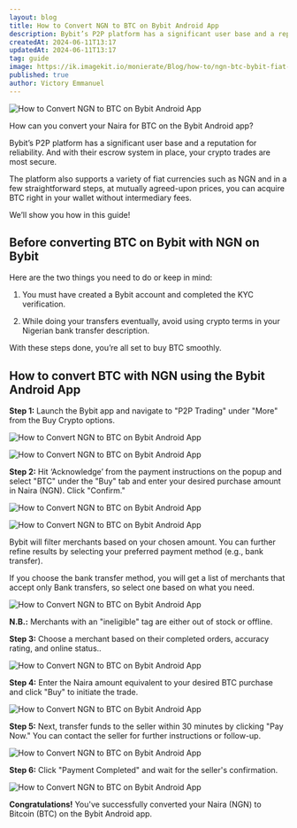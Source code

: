 ```yaml
---
layout: blog
title: How to Convert NGN to BTC on Bybit Android App
description: Bybit’s P2P platform has a significant user base and a reputation for reliability. And with their escrow system in place, your crypto trades are most secure.
createdAt: 2024-06-11T13:17
updatedAt: 2024-06-11T13:17
tag: guide
image: https://ik.imagekit.io/monierate/Blog/how-to/ngn-btc-bybit-fiat-amount.png?updatedAt=1717460339888
published: true
author: Victory Emmanuel
---
```

![How to Convert NGN to BTC on Bybit Android App](https://ik.imagekit.io/monierate/Blog/how-to/ngn-btc-bybit-fiat-amount.png?updatedAt=1717460339888)



How can you convert your Naira for BTC on the Bybit Android app?



Bybit’s P2P platform has a significant user base and a reputation for reliability. And with their escrow system in place, your crypto trades are most secure.



The platform also supports a variety of fiat currencies such as NGN and in a few straightforward steps, at mutually agreed-upon prices, you can acquire BTC right in your wallet without intermediary fees.



We’ll show you how in this guide!



## Before converting BTC on Bybit with NGN on Bybit



Here are the two things you need to do or keep in mind:



1.  You must have created a Bybit account and completed the KYC verification.

    

2.  While doing your transfers eventually, avoid using crypto terms in your Nigerian bank transfer description.



With these steps done, you’re all set to buy BTC smoothly.





## How to convert BTC with NGN using the Bybit Android App

**Step 1:** Launch the Bybit app and navigate to "P2P Trading" under "More" from the Buy Crypto options.



![How to Convert NGN to BTC on Bybit Android App](https://ik.imagekit.io/monierate/Blog/how-to/ngn-btc-bybit-home.png?updatedAt=1717460340659)



![How to Convert NGN to BTC on Bybit Android App](https://ik.imagekit.io/monierate/Blog/how-to/ngn-btc-bybit-p2p.png?updatedAt=1717460340416)



**Step 2:** Hit ‘Acknowledge’ from the payment instructions on the popup and select "BTC" under the "Buy" tab and enter your desired purchase amount in Naira (NGN). Click "Confirm."



![How to Convert NGN to BTC on Bybit Android App](https://ik.imagekit.io/monierate/Blog/how-to/ngn-btc-bybit-acknowledge.png?updatedAt=1717460340728)



![How to Convert NGN to BTC on Bybit Android App](https://ik.imagekit.io/monierate/Blog/how-to/ngn-btc-bybit-pairs-amount.png?updatedAt=1717460338873)

Bybit will filter merchants based on your chosen amount. You can further refine results by selecting your preferred payment method (e.g., bank transfer).

  

If you choose the bank transfer method, you will get a list of merchants that accept only Bank transfers, so select one based on what you need.



![How to Convert NGN to BTC on Bybit Android App](https://ik.imagekit.io/monierate/Blog/how-to/ngn-btc-bybit-payment-method.png?updatedAt=1717460339707)



**N.B.:** Merchants with an "ineligible" tag are either out of stock or offline.



**Step 3:** Choose a merchant based on their completed orders, accuracy rating, and online status..



![How to Convert NGN to BTC on Bybit Android App](https://ik.imagekit.io/monierate/Blog/how-to/ngn-btc-bybit-ads.png?updatedAt=1717460340256)



**Step 4:** Enter the Naira amount equivalent to your desired BTC purchase and click "Buy" to initiate the trade.



![How to Convert NGN to BTC on Bybit Android App](https://ik.imagekit.io/monierate/Blog/how-to/ngn-btc-bybit-fiat-amount.png?updatedAt=1717460339888)



**Step 5:** Next, transfer funds to the seller within 30 minutes by clicking "Pay Now." You can contact the seller for further instructions or follow-up.



![How to Convert NGN to BTC on Bybit Android App](https://ik.imagekit.io/monierate/Blog/how-to/ngn-btc-bybit-payment-detail.png?updatedAt=1717460340226)



**Step 6:** Click "Payment Completed" and wait for the seller's confirmation.



![How to Convert NGN to BTC on Bybit Android App](https://ik.imagekit.io/monierate/Blog/how-to/ngn-btc-bybit-payment-completed.png?updatedAt=1717460339459)



**Congratulations!** You've successfully converted your Naira (NGN) to Bitcoin (BTC) on the Bybit Android app.
